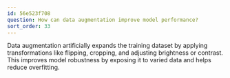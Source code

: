 ```yaml
---
id: 56e523f708
question: How can data augmentation improve model performance?
sort_order: 33
---
```


Data augmentation artificially expands the training dataset by applying transformations like flipping, cropping, and adjusting brightness or contrast. This improves model robustness by exposing it to varied data and helps reduce overfitting.